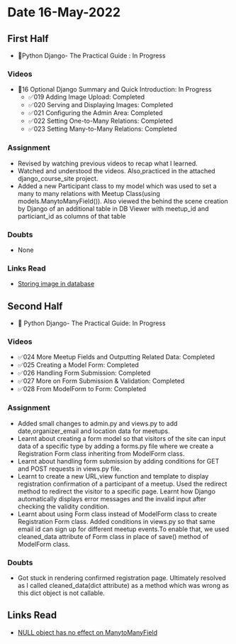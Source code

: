 # Date 16-May-2022

## First Half

- 🔄Python Django- The Practical Guide : In Progress

### Videos

- 🔄16 Optional Django Summary and Quick Introduction: In Progress
  - ✅019 Adding Image Upload: Completed
  - ✅020 Serving and Displaying Images: Completed
  - ✅021 Configuring the Admin Area: Completed
  - ✅022 Setting One-to-Many Relations: Completed
  - ✅023 Setting Many-to-Many Relations: Completed

### Assignment

- Revised by watching previous videos to recap what I learned.
- Watched and understood the videos. Also,practiced in the attached django_course_site project.
- Added a new Participant class to my model which was used to set a many to many relations with Meetup Class(using models.ManytoManyField()). Also viewed the behind the scene creation by Django of an additional table in DB Viewer with meetup_id and particiant_id as columns of that table

### Doubts

- None

### Links Read

- [Storing image in database](https://www.quora.com/What-is-the-best-approach-to-store-image-into-SQLite)

## Second Half

- 🔄 Python Django- The Practical Guide: In Progress

### Videos

- ✅024 More Meetup Fields and Outputting Related Data: Completed
- ✅025 Creating a Model Form: Completed
- ✅026 Handling Form Submission: Completed
- ✅027 More on Form Submission & Validation: Completed
- ✅028 From ModelForm to Form: Completed

### Assignment

- Added small changes to admin.py and views.py to add date,organizer_email and location data for meetups.
- Learnt about creating a form model so that visitors of the site can input data of a specific type by adding a forms.py file where we create a Registration Form class inheriting from ModelForm class.
- Learnt about handling form submission by adding conditions for GET and POST requests in views.py file.
- Learnt to create a new URL,view function and template to display registration confirmation of a participant of a meetup. Used the redirect method to redirect the visitor to a specific page. Learnt how Django automatically displays error messages and the invalid input after checking the validity condition.
- Learnt about using Form class instead of ModelForm class to create Registration Form class. Added conditions in views.py so that same email id can sign up for different meetup events.To enable that, we used cleaned_data attribute of Form class in place of save() method of ModelForm class.

### Doubts

- Got stuck in rendering confirmed registration page. Ultimately resolved as I called cleaned_data(dict attribute) as a method which was wrong as this dict object is not callable.

## Links Read

- [NULL object has no effect on ManytoManyField](https://blog.karatos.in/a?ID=229e9961-c065-490e-9635-4b259cfd34d9)

